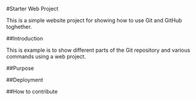 #Starter Web Project

This is a simple website project for showing how to use Git and GitHub toghether.

##Introduction

This is example is to show different parts of the Git repository and various commands using a web project.

##Purpose

##Deployment

##How to contribute